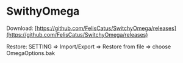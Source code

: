 # SwithyOmega

Download: [https://github.com/FelisCatus/SwitchyOmega/releases](https://github.com/FelisCatus/SwitchyOmega/releases)

Restore: SETTING => Import/Export => Restore from file => choose OmegaOptions.bak